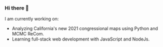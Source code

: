 ### Hi there 👋

I am currently working on:

* Analyzing California's new 2021 congressional maps using Python and MCMC ReCom.  
* Learning full-stack web development with JavaScript and NodeJs.
